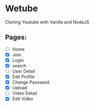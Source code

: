 # Wetube

Cloning Youtube with Vanilla and NodeJS

## Pages:

- [ ] Home
- [x] Join
- [x] Login
- [x] search
- [ ] User Detail
- [x] Edit Profile
- [x] Change Password
- [x] Upload
- [ ] Video Detail
- [x] Edit Video
